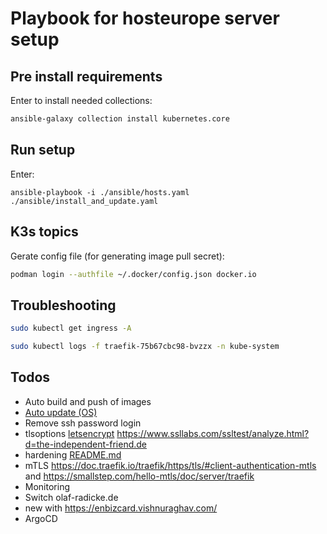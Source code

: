 Playbook for hosteurope server setup
====================================

Pre install requirements
------------------------

Enter to install needed collections:


```bash
ansible-galaxy collection install kubernetes.core
```


Run setup
---------


Enter:

```
ansible-playbook -i ./ansible/hosts.yaml ./ansible/install_and_update.yaml
```

K3s topics
----------


Gerate config file (for generating image pull secret):

```bash
podman login --authfile ~/.docker/config.json docker.io
```

Troubleshooting
---------------


```bash
sudo kubectl get ingress -A
```

```bash
sudo kubectl logs -f traefik-75b67cbc98-bvzzx -n kube-system
```



Todos
-----

- Auto build and push of images
- [Auto update (OS)](https://linoxide.com/enable-automatic-updates-on-ubuntu-20-04/)
- Remove ssh password login
- tlsoptions [letsencrypt](ansible/roles/k3s_deployment/tasks/letsencrypt.yaml) https://www.ssllabs.com/ssltest/analyze.html?d=the-independent-friend.de
- hardening [README.md](ansible/roles/k3s_install/README.md)
- mTLS https://doc.traefik.io/traefik/https/tls/#client-authentication-mtls and https://smallstep.com/hello-mtls/doc/server/traefik
- Monitoring
- Switch olaf-radicke.de
- new with https://enbizcard.vishnuraghav.com/ 
- ArgoCD
  